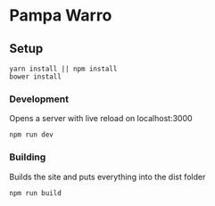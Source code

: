 # Pampa Warro

## Setup

```
yarn install || npm install
bower install
```
### Development

Opens a server with live reload on localhost:3000

```
npm run dev
```

### Building

Builds the site and puts everything into the dist folder

```
npm run build
```
